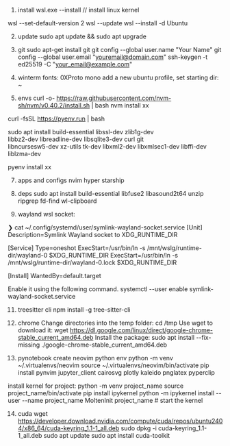 1. install
wsl.exe --install // install linux kernel

wsl --set-default-version 2
wsl --update
wsl --install -d Ubuntu


2. update
sudo apt update && sudo apt upgrade

3. git
sudo apt-get install git
git config --global user.name "Your Name"
git config --global user.email "youremail@domain.com"
ssh-keygen -t ed25519 -C "your_email@example.com"

4. winterm
fonts: 0XProto mono
add a new ubuntu profile, set starting dir: ~

5. envs
curl -o- https://raw.githubusercontent.com/nvm-sh/nvm/v0.40.2/install.sh | bash
nvm install xx

curl -fsSL https://pyenv.run | bash

sudo apt install build-essential libssl-dev zlib1g-dev \
libbz2-dev libreadline-dev libsqlite3-dev curl git \
libncursesw5-dev xz-utils tk-dev libxml2-dev libxmlsec1-dev libffi-dev liblzma-dev

pyenv install xx

7. apps and configs
nvim
hyper
starship


9. deps
sudo apt install build-essential libfuse2 libasound2t64 unzip ripgrep fd-find wl-clipboard

10. wayland wsl socket:

❯ cat ~/.config/systemd/user/symlink-wayland-socket.service
[Unit]
Description=Symlink Wayland socket to XDG_RUNTIME_DIR

[Service]
Type=oneshot
ExecStart=/usr/bin/ln -s /mnt/wslg/runtime-dir/wayland-0      $XDG_RUNTIME_DIR
ExecStart=/usr/bin/ln -s /mnt/wslg/runtime-dir/wayland-0.lock $XDG_RUNTIME_DIR

[Install]
WantedBy=default.target


Enable it using the following command.
systemctl --user enable symlink-wayland-socket.service


11. treesitter cli
npm install -g tree-sitter-cli


12. chrome
Change directories into the temp folder: cd /tmp
Use wget to download it: wget https://dl.google.com/linux/direct/google-chrome-stable_current_amd64.deb
Install the package: sudo apt install --fix-missing ./google-chrome-stable_current_amd64.deb

13. pynotebook
create neovim python env
python -m venv ~/.virtualenvs/neovim
source ~/.virtualenvs/neovim/bin/activate
pip install pynvim jupyter_client cairosvg plotly kaleido pnglatex pyperclip

install kernel for project:
python -m venv project_name
source project_name/bin/activate 
pip install ipykernel
python -m ipykernel install --user --name project_name
MoltenInit project_name # start the kernel

14. cuda
wget https://developer.download.nvidia.com/compute/cuda/repos/ubuntu2404/x86_64/cuda-keyring_1.1-1_all.deb
sudo dpkg -i cuda-keyring_1.1-1_all.deb
sudo apt update
sudo apt install cuda-toolkit

